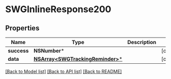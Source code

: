 # SWGInlineResponse200

## Properties
Name | Type | Description | Notes
------------ | ------------- | ------------- | -------------
**success** | **NSNumber*** |  | [optional] 
**data** | [**NSArray&lt;SWGTrackingReminder&gt;***](SWGTrackingReminder.md) |  | [optional] 

[[Back to Model list]](../README.md#documentation-for-models) [[Back to API list]](../README.md#documentation-for-api-endpoints) [[Back to README]](../README.md)


